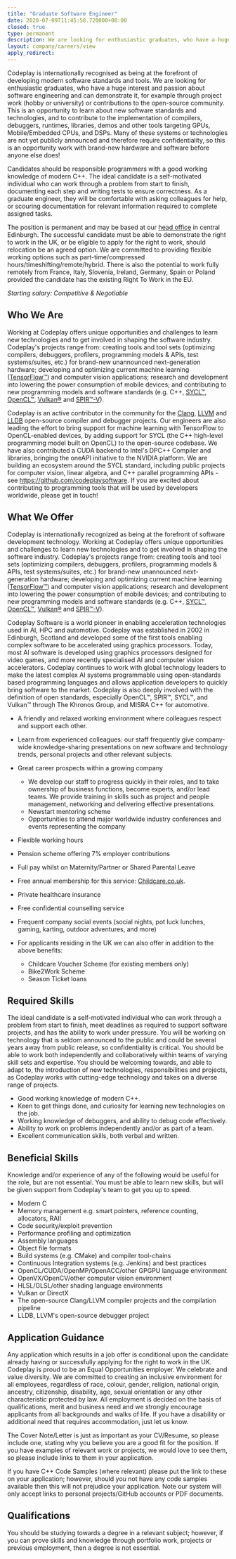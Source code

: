 ```yaml
---
title: "Graduate Software Engineer"
date: 2020-07-09T11:45:58.720000+00:00
closed: true
type: permanent
description: We are looking for enthusiastic graduates, who have a huge interest and passion about software engineering and can demonstrate it, for example through project work (hobby or university) or contributions to the open-source community.
layout: company/careers/view
apply_redirect: 
---
```


Codeplay is internationally recognised as being at the forefront of developing modern software standards and tools. We are looking for enthusiastic graduates, who have a huge interest and passion about software engineering and can demonstrate it, for example through project work (hobby or university) or contributions to the open-source community. This is an opportunity to learn about new software standards and technologies, and to contribute to the implementation of compilers, debuggers, runtimes, libraries, demos and other tools targeting GPUs, Mobile/Embedded CPUs, and DSPs. Many of these systems or technologies are not yet publicly announced and therefore require confidentiality, so this is an opportunity work with brand-new hardware and software before anyone else does!

Candidates should be responsible programmers with a good working knowledge of modern C++. The ideal candidate is a self-motivated individual who can work through a problem from start to finish, documenting each step and writing tests to ensure correctness. As a graduate engineer, they will be comfortable with asking colleagues for help, or scouring documentation for relevant information required to complete assigned tasks.

The position is permanent and may be based at our [head office](https://goo.gl/maps/SexqmVVjJHm) in central Edinburgh. The successful candidate must be able to demonstrate the right to work in the UK, or be eligible to apply for the right to work, should relocation be an agreed option. We are committed to providing flexible working options such as part-time/compressed hours/timeshifting/remote/hybrid. There is also the potential to work fully remotely from France, Italy, Slovenia, Ireland, Germany, Spain or Poland provided the candidate has the existing Right To Work in the EU.

_Starting salary: Competitive & Negotiable_

## Who We Are

Working at Codeplay offers unique opportunities and challenges to learn new technologies and to get involved in shaping the software industry. Codeplay's projects range from: creating tools and tool sets (optimizing compilers, debuggers, profilers, programming models & APIs, test systems/suites, etc.) for brand-new unannounced next-generation hardware; developing and optimizing current machine learning ([TensorFlow™](https://www.tensorflow.org/)) and computer vision applications; research and development into lowering the power consumption of mobile devices; and contributing to new programming models and software standards (e.g. C++, [SYCL™](https://www.khronos.org/sycl/), [OpenCL™](https://www.khronos.org/opencl/), [Vulkan®](https://www.khronos.org/vulkan/) and [SPIR™-V](https://www.khronos.org/spir/)).

Codeplay is an active contributor in the community for the [Clang](http://clang.llvm.org/), [LLVM](http://llvm.org/) and [LLDB](http://lldb.llvm.org/) open-source compiler and debugger projects. Our engineers are also leading the effort to bring support for machine learning with TensorFlow to OpenCL-enabled devices, by adding support for SYCL (the C++ high-level programming model built on OpenCL) to the open-source codebase. We have also contributed a CUDA backend to Intel's DPC++ Compiler and libraries, bringing the oneAPI initiative to the NVIDIA platform. We are building an ecosystem around the SYCL standard, including public projects for computer vision, linear algebra, and C++ parallel programming APIs - see <https://github.com/codeplaysoftware>. If you are excited about contributing to programming tools that will be used by developers worldwide, please get in touch!

## What We Offer

Codeplay is internationally recognized as being at the forefront of software development technology. Working at Codeplay offers unique opportunities and challenges to learn new technologies and to get involved in shaping the software industry. Codeplay's projects range from: creating tools and tool sets (optimizing compilers, debuggers, profilers, programming models & APIs, test systems/suites, etc.) for brand-new unannounced next-generation hardware; developing and optimizing current machine learning ([TensorFlow™](https://www.tensorflow.org/)) and computer vision applications; research and development into lowering the power consumption of mobile devices; and contributing to new programming models and software standards (e.g. C++, [SYCL™](https://www.khronos.org/sycl/), [OpenCL™](https://www.khronos.org/opencl/), [Vulkan®](https://www.khronos.org/vulkan/) and [SPIR™-V](https://www.khronos.org/spir/)).

Codeplay Software is a world pioneer in enabling acceleration technologies used in AI, HPC and automotive. Codeplay was established in 2002 in Edinburgh, Scotland and developed some of the first tools enabling complex software to be accelerated using graphics processors. Today, most AI software is developed using graphics processors designed for video games, and more recently specialised AI and computer vision accelerators. Codeplay continues to work with global technology leaders to make the latest complex AI systems programmable using open-standards based programming languages and allows application developers to quickly bring software to the market. Codeplay is also deeply involved with the definition of open standards, especially OpenCL™, SPIR™, SYCL™, and Vulkan™ through The Khronos Group, and MISRA C++ for automotive.

  * A friendly and relaxed working environment where colleagues respect and support each other.
  * Learn from experienced colleagues: our staff frequently give company-wide knowledge-sharing presentations on new software and technology trends, personal projects and other relevant subjects.
  * Great career prospects within a growing company

    * We develop our staff to progress quickly in their roles, and to take ownership of business functions, become experts, and/or lead teams. We provide training in skills such as project and people management, networking and delivering effective presentations.
    * Newstart mentoring scheme
    * Opportunities to attend major worldwide industry conferences and events representing the company
  * Flexible working hours

  * Pension scheme offering 7% employer contributions

  * Full pay whilst on Maternity/Partner or Shared Parental Leave

  * Free annual membership for this service: [Childcare.co.uk](http://Childcare.co.uk). 
  * Private healthcare insurance 
  * Free confidential counselling service
  * Frequent company social events (social nights, pot luck lunches, gaming, karting, outdoor adventures, and more)
  * For applicants residing in the UK we can also offer in addition to the above benefits: 
    * Childcare Voucher Scheme (for existing members only)
    * Bike2Work Scheme
    * Season Ticket loans



## Required Skills

The ideal candidate is a self-motivated individual who can work through a problem from start to finish, meet deadlines as required to support software projects, and has the ability to work under pressure. You will be working on technology that is seldom announced to the public and could be several years away from public release, so confidentiality is critical. You should be able to work both independently and collaboratively within teams of varying skill sets and expertise. You should be welcoming towards, and able to adapt to, the introduction of new technologies, responsibilities and projects, as Codeplay works with cutting-edge technology and takes on a diverse range of projects.

  * Good working knowledge of modern C++.
  * Keen to get things done, and curiosity for learning new technologies on the job.
  * Working knowledge of debuggers, and ability to debug code effectively.
  * Ability to work on problems independently and/or as part of a team.
  * Excellent communication skills, both verbal and written.



## Beneficial Skills

Knowledge and/or experience of any of the following would be useful for the role, but are not essential. You must be able to learn new skills, but will be given support from Codeplay's team to get you up to speed.

  * Modern C
  * Memory management e.g. smart pointers, reference counting, allocators, RAII
  * Code security/exploit prevention
  * Performance profiling and optimization
  * Assembly languages
  * Object file formats
  * Build systems (e.g. CMake) and compiler tool-chains
  * Continuous Integration systems (e.g. Jenkins) and best practices
  * OpenCL/CUDA/OpenMP/OpenACC/other GPGPU language environment
  * OpenVX/OpenCV/other computer vision environment
  * HLSL/GLSL/other shading language environments
  * Vulkan or DirectX
  * The open-source Clang/LLVM compiler projects and the compilation pipeline
  * LLDB, LLVM's open-source debugger project



## Application Guidance

Any application which results in a job offer is conditional upon the candidate already having or successfully applying for the right to work in the UK. Codeplay is proud to be an Equal Opportunities employer. We celebrate and value diversity. We are committed to creating an inclusive environment for all employees, regardless of race, colour, gender, religion, national origin, ancestry, citizenship, disability, age, sexual orientation or any other characteristic protected by law. All employment is decided on the basis of qualifications, merit and business need and we strongly encourage applicants from all backgrounds and walks of life. If you have a disability or additional need that requires accommodation, just let us know.

The Cover Note/Letter is just as important as your CV/Resume, so please include one, stating why you believe you are a good fit for the position. If you have examples of relevant work or projects, we would love to see them, so please include links to them in your application.

If you have C++ Code Samples (where relevant) please put the link to these on your application; however, should you not have any code samples available then this will not prejudice your application. Note our system will only accept links to personal projects/GitHub accounts or PDF documents. 

## Qualifications

You should be studying towards a degree in a relevant subject; however, if you can prove skills and knowledge through portfolio work, projects or previous employment, then a degree is not essential.

